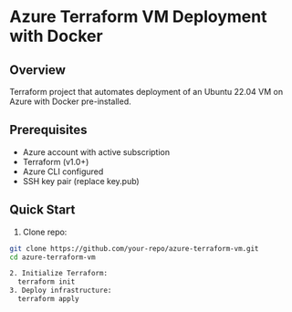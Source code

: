 # Azure Terraform VM Deployment with Docker

## Overview
Terraform project that automates deployment of an Ubuntu 22.04 VM on Azure with Docker pre-installed.

## Prerequisites
- Azure account with active subscription
- Terraform (v1.0+)
- Azure CLI configured
- SSH key pair (replace key.pub)

## Quick Start

1. Clone repo:
```bash
git clone https://github.com/your-repo/azure-terraform-vm.git
cd azure-terraform-vm

2. Initialize Terraform:
  terraform init
3. Deploy infrastructure:
  terraform apply
